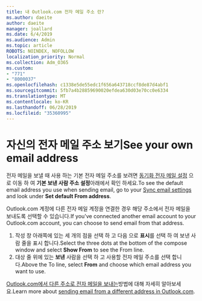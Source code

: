 ```yaml
---
title: 내 Outlook.com 전자 메일 주소 란?
ms.author: daeite
author: daeite
manager: joallard
ms.date: 6/4/2019
ms.audience: Admin
ms.topic: article
ROBOTS: NOINDEX, NOFOLLOW
localization_priority: Normal
ms.collection: Adm_O365
ms.custom:
- "771"
- "8000037"
ms.openlocfilehash: c1338e5de55edc1f656a643718ccf8de87d4abf1
ms.sourcegitcommit: 5fb7a4b28859690020efdea630d03e70cc0e6334
ms.translationtype: MT
ms.contentlocale: ko-KR
ms.lasthandoff: 06/28/2019
ms.locfileid: "35360995"
---
```

# <a name="see-your-own-email-address"></a><span data-ttu-id="d873b-102">자신의 전자 메일 주소 보기</span><span class="sxs-lookup"><span data-stu-id="d873b-102">See your own email address</span></span>

<span data-ttu-id="d873b-103">전자 메일을 보낼 때 사용 하는 기본 전자 메일 주소를 보려면 [동기화 전자 메일 설정](https://outlook.live.com/mail/options/mail/accounts) 으로 이동 하 여 **기본 보낸 사람 주소 설정**아래에서 확인 하세요.</span><span class="sxs-lookup"><span data-stu-id="d873b-103">To see the default email address you use when sending email, go to your [Sync email settings](https://outlook.live.com/mail/options/mail/accounts) and look under **Set default From address**.</span></span>

<span data-ttu-id="d873b-104">Outlook.com 계정에 다른 전자 메일 계정을 연결한 경우 해당 주소에서 전자 메일을 보내도록 선택할 수 있습니다.</span><span class="sxs-lookup"><span data-stu-id="d873b-104">If you've connected another email account to your Outlook.com account, you can choose to send email from that address.</span></span>

1. <span data-ttu-id="d873b-105">작성 창 아래쪽에 있는 세 개의 점을 선택 하 고 다음 으로 **표시**를 선택 하 여 보낸 사람 줄을 표시 합니다.</span><span class="sxs-lookup"><span data-stu-id="d873b-105">Select the three dots at the bottom of the compose window and select **Show From** to see the From line.</span></span>
2. <span data-ttu-id="d873b-106">대상 줄 위에 있는 **보낸** 사람을 선택 하 고 사용할 전자 메일 주소를 선택 합니다.</span><span class="sxs-lookup"><span data-stu-id="d873b-106">Above the To line, select **From** and choose which email address you want to use.</span></span>

<span data-ttu-id="d873b-107">[Outlook.com에서 다른 주소로 전자 메일을 보내는](https://support.office.com/article/ccba89cb-141c-4a36-8c56-6d16a8556d2e)방법에 대해 자세히 알아보세요.</span><span class="sxs-lookup"><span data-stu-id="d873b-107">Learn more about [sending email from a different address in Outlook.com](https://support.office.com/article/ccba89cb-141c-4a36-8c56-6d16a8556d2e).</span></span>